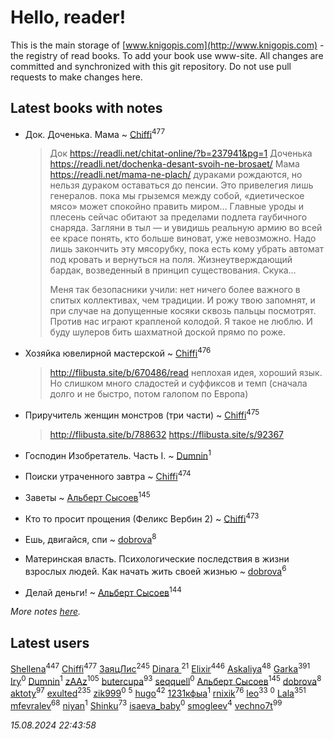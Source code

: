 # Hello, reader!
This is the main storage of [www.knigopis.com](http://www.knigopis.com) - the registry of read books.
To add your book use www-site. All changes are committed and synchronized with this git repository.
Do not use pull requests to make changes here.


## Latest books with notes
* Док. Доченька. Мама ~ [Chiffi](users/105/105831994080785626680-google)<sup>477</sup>
    > Док https://readli.net/chitat-online/?b=237941&pg=1
    > Доченька https://readli.net/dochenka-desant-svoih-ne-brosaet/
    > Мама https://readli.net/mama-ne-plach/
    > дураками рождаются, но нельзя дураком оставаться до пенсии. Это привелегия лишь генералов.
    > пока мы грыземся между собой, «диетическое мясо» может спокойно править миром…
    > Главные уроды и плесень сейчас обитают за пределами подлета гаубичного снаряда. Загляни в тыл — и увидишь реальную армию во всей ее красе
    > понять, кто больше виноват, уже невозможно. Надо лишь закончить эту мясорубку, пока есть кому убрать автомат под кровать и вернуться на поля.
    > Жизнеутверждающий бардак, возведенный в принцип существования. Скука…
    > 
    > Меня так безопасники учили: нет ничего более важного в спитых коллективах, чем традиции. И рожу твою запомнят, и при случае на допущенные косяки сквозь пальцы посмотрят.
    > Против нас играют крапленой колодой. Я такое не люблю. И буду шулеров бить шахматной доской прямо по роже.

* Хозяйка ювелирной мастерской ~ [Chiffi](users/105/105831994080785626680-google)<sup>476</sup>
    > http://flibusta.site/b/670486/read неплохая идея, хороший язык. Но слишком много сладостей и суффиксов и темп (сначала долго и не быстро, потом галопом по Европа)

* Приручитель женщин монстров (три части) ~ [Chiffi](users/105/105831994080785626680-google)<sup>475</sup>
    > http://flibusta.site/b/788632
    > https://flibusta.site/s/92367

* Господин Изобретатель. Часть I. ~ [Dumnin](users/103/103541795835665788358-google)<sup>1</sup>

* Поиски утраченного завтра ~ [Chiffi](users/105/105831994080785626680-google)<sup>474</sup>

* Заветы ~ [Альберт Сысоев](users/474/47446642-vkontakte)<sup>145</sup>

* Кто то просит прощения (Феликс Вербин 2) ~ [Chiffi](users/105/105831994080785626680-google)<sup>473</sup>

* Ешь, двигайся, спи ~ [dobrova](users/606/6069210-vkontakte)<sup>8</sup>

* Материнская власть. Психологические последствия в жизни взрослых людей. Как начать жить своей жизнью ~ [dobrova](users/606/6069210-vkontakte)<sup>6</sup>

* Делай деньги! ~ [Альберт Сысоев](users/474/47446642-vkontakte)<sup>144</sup>


_More notes [here](latest_books_with_notes.md)._


## Latest users
[Shellena](users/134/13413591548892934957-mailru)<sup>447</sup> 
[Chiffi](users/105/105831994080785626680-google)<sup>477</sup> 
[ЗаяцЛис](users/112/112388384595246311466-google)<sup>245</sup> 
[Dinara ](users/107/107718177426132290975-google)<sup>21</sup> 
[Elixir](users/115/115826717712507836033-google)<sup>446</sup> 
[Askaliya](users/326/326783541-vkontakte)<sup>48</sup> 
[Garka](users/115/115753719718250012620-google)<sup>391</sup> 
[Iry](users/116/116182444618955408830-google)<sup>0</sup> 
[Dumnin](users/103/103541795835665788358-google)<sup>1</sup> 
[zAAz](users/202/202248233-vkontakte)<sup>105</sup> 
[butercupa](users/193/193697993-vkontakte)<sup>93</sup> 
[seqquell](users/103/103098990387296691783-google)<sup>0</sup> 
[Альберт Сысоев](users/474/47446642-vkontakte)<sup>145</sup> 
[dobrova](users/606/6069210-vkontakte)<sup>8</sup> 
[aktoty](users/275/275766107-vkontakte)<sup>97</sup> 
[exulted](users/100/100599204551896265722-google)<sup>235</sup> 
[zik999](users/105/105622323107798948661-google)<sup>0</sup> 
[](users/115/115095777313809768381-google)<sup>5</sup> 
[hugo](users/105/105063533945004840111-google)<sup>42</sup> 
[1231кфыа](users/692/692142137-vkontakte)<sup>1</sup> 
[rnixik](users/116/116191270391964650818-google)<sup>76</sup> 
[leo](users/106/106915386474260202605-google)<sup>33</sup> 
[](users/358/358594589-vkontakte)<sup>0</sup> 
[Lala](users/761/76187635-vkontakte)<sup>351</sup> 
[mfevralev](users/140/140966150-vkontakte)<sup>68</sup> 
[niyan](users/110/110517883439678622021-google)<sup>1</sup> 
[Shinku](users/109/109176126475581739292-google)<sup>73</sup> 
[isaeva_baby](users/109/109089966297718972425-google)<sup>0</sup> 
[smogleev](users/267/267805152-yandex)<sup>4</sup> 
[vechno7t](users/102/102483077884312127500-google)<sup>99</sup> 


_15.08.2024 22:43:58_
